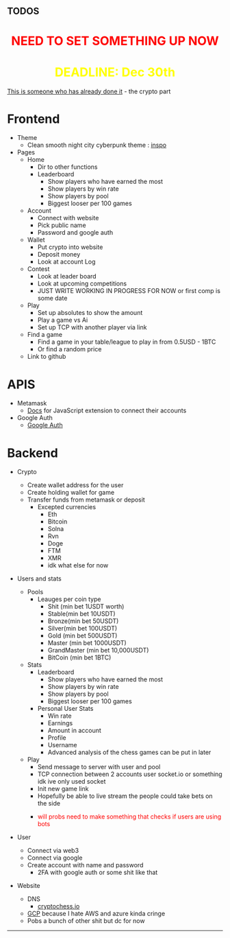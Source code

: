## TODOS
<h1 style="text-align:center; color: red"> NEED TO SET SOMETHING UP NOW</h1>
<h1 style="text-align:center; color: yellow"> DEADLINE: Dec 30th</h1>


[This is someone who has already done it](https://github.com/JackHeTech/multiplayer-chess-game) - the crypto part
# Frontend
- Theme
  - Clean smooth night city cyberpunk theme : [inspo](https://www.reddit.com/r/Cyberpunk/comments/ecz3yx/cyberchess_3d_animation/)
- Pages
  - Home
    - Dir to other functions
    - Leaderboard
      - Show players who have earned the most
      - Show players by win rate 
      - Show players by pool
      - Biggest looser per 100 games
  - Account
    - Connect with website
    - Pick public name
    - Password and google auth 
  - Wallet
    - Put crypto into website
    - Deposit money
    - Look at account Log
  - Contest
    - Look at leader board 
    - Look at upcoming competitions
    - JUST WRITE WORKING IN PROGRESS FOR NOW or first comp is some date
  - Play 
    - Set up absolutes to show the amount
    - Play a game vs Ai 
    - Set up TCP with another player via link
  - Find a game
    - Find a game in your table/league to play in from 0.5USD - 1BTC
    - Or find a random price 
  - Link to github 

# APIS

- Metamask
  - [Docs](https://docs.metamask.io/guide/ethereum-provider.html#table-of-contents) for JavaScript extension to connect their accounts
- Google Auth
  - [Google Auth](https://hackernoon.com/how-to-implement-google-authenticator-two-factor-auth-in-javascript-091wy3vh3)

# Backend
- Crypto
  - Create wallet address for the user 
  - Create holding wallet for game
  - Transfer funds from metamask or deposit
    - Excepted currencies
      - Eth 
      - Bitcoin 
      - Solna
      - Rvn
      - Doge
      - FTM
      - XMR
      - idk what else for now


- Users and stats 
  - Pools 
    - Leauges per coin type
      - Shit (min bet 1USDT worth)
      - Stable(min bet 10USDT)
      - Bronze(min bet 50USDT)
      - Silver(min bet 100USDT)
      - Gold (min bet 500USDT)
      - Master (min bet 1000USDT)
      - GrandMaster (min bet 10,000USDT)
      - BitCoin (min bet 1BTC)
  - Stats 
    - Leaderboard
      - Show players who have earned the most
      - Show players by win rate 
      - Show players by pool
      - Biggest looser per 100 games
    - Personal User Stats
      - Win rate 
      - Earnings 
      - Amount in account 
      - Profile 
      - Username 
      - Advanced analysis of the chess games can be put in later
  - Play
    - Send message to server with user and pool
    - TCP connection between 2 accounts user socket.io or something idk ive only used socket
    - Init new game link
    - Hopefully be able to live stream the people could take bets on the side
    - <p style="color: red;">will probs need to make something that checks if users are using bots</p>
- User
  - Connect via web3
  - Connect via google 
  - Create account with name and password
    - 2FA with google auth or some shit like that
- Website
  - DNS
    - [cryptochess.io](https://hk.godaddy.com/en/domainsearch/find?checkAvail=1&domainToCheck=cryptochess)
  - [GCP](https://cloud.google.com/) because I hate AWS and azure kinda cringe
  - Pobs a bunch of other shit but dc for now
<hr>
